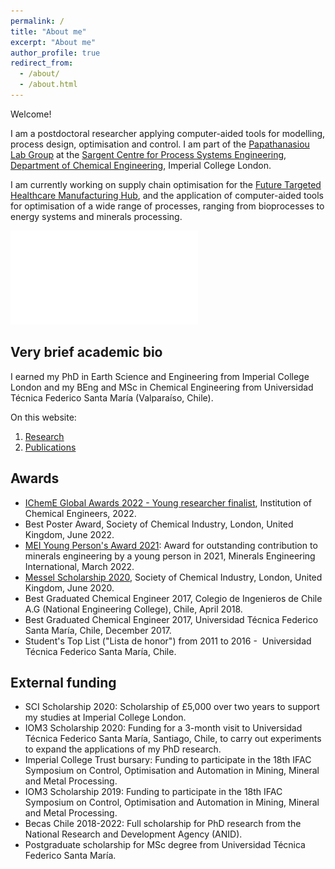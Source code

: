 ```yaml
---
permalink: /
title: "About me"
excerpt: "About me"
author_profile: true
redirect_from: 
  - /about/
  - /about.html
---
```


Welcome! 

I am a postdoctoral researcher applying computer-aided tools for modelling, process design, optimisation and control. I am part of the [Papathanasiou Lab Group](https://www.papathanlab.com/) at the [Sargent Centre for Process Systems Engineering](https://www.imperial.ac.uk/process-systems-engineering/), [Department of Chemical Engineering](https://www.imperial.ac.uk/chemical-engineering/), Imperial College London. 

I am currently working on supply chain optimisation for the [Future Targeted Healthcare Manufacturing Hub](https://www.ucl.ac.uk/biochemical-engineering/research/research-and-training-centres/future-targeted-healthcare-manufacturing-hub), and the application of computer-aided tools for optimisation of a wide range of processes, ranging from bioprocesses to energy systems and minerals processing.

![](/_pages/Inicio.pdf)

## Very brief academic bio

I earned my PhD in Earth Science and Engineering from Imperial College London and my BEng and MSc in Chemical Engineering from Universidad Técnica Federico Santa María (Valparaíso, Chile). 

On this website:
1. [Research](/research)
2. [Publications](/publications)

## Awards

- [IChemE Global Awards 2022 - Young researcher finalist](https://www.icheme.org/career/events/awards/global-awards/finalists/), Institution of Chemical Engineers, 2022. 
- Best Poster Award, Society of Chemical Industry, London, United Kingdom, June 2022.
- [MEI Young Person's Award 2021](https://min-eng.blogspot.com/2022/03/mei-young-persons-award-2021-to-paulina.html): Award for outstanding contribution to minerals engineering by a young person in 2021, Minerals Engineering International, March 2022.
- [Messel Scholarship 2020](https://www.soci.org/en/news/awards/scholars/2020-paulina-quintanilla), Society of Chemical Industry, London, United Kingdom, June 2020.
- Best Graduated Chemical Engineer 2017, Colegio de Ingenieros de Chile A.G (National Engineering College), Chile, April 2018.
- Best Graduated Chemical Engineer 2017, Universidad Técnica Federico Santa María, Chile, December 2017. 
- Student's Top List ("Lista de honor") from 2011 to 2016 -  Universidad Técnica Federico Santa María, Chile.

## External funding
- SCI Scholarship 2020: Scholarship of £5,000 over two years to support my studies at Imperial College London. 
- IOM3 Scholarship 2020: Funding for a 3-month visit to Universidad Técnica Federico Santa María, Santiago, Chile, to carry out experiments to expand the applications of my PhD research.
- Imperial College Trust bursary: Funding to participate in the 18th IFAC Symposium on Control, Optimisation and Automation in Mining, Mineral and Metal Processing.
- IOM3 Scholarship 2019: Funding to participate in the 18th IFAC Symposium on Control, Optimisation and Automation in Mining, Mineral and Metal Processing.
- Becas Chile 2018-2022: Full scholarship for PhD research from the National Research and Development Agency (ANID). 
- Postgraduate scholarship for MSc degree from Universidad Técnica Federico Santa María.
